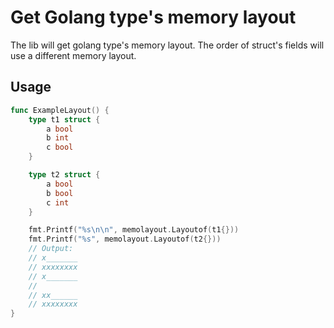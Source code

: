 Get Golang type's memory layout
============================================================

The lib will get golang type's memory layout. The order of struct's fields will
use a different memory layout.

## Usage

```go
func ExampleLayout() {
	type t1 struct {
		a bool
		b int
		c bool
	}

	type t2 struct {
		a bool
		b bool
		c int
	}

	fmt.Printf("%s\n\n", memolayout.Layoutof(t1{}))
	fmt.Printf("%s", memolayout.Layoutof(t2{}))
	// Output:
	// x_______
	// xxxxxxxx
	// x_______
	//
	// xx______
	// xxxxxxxx
}
```
